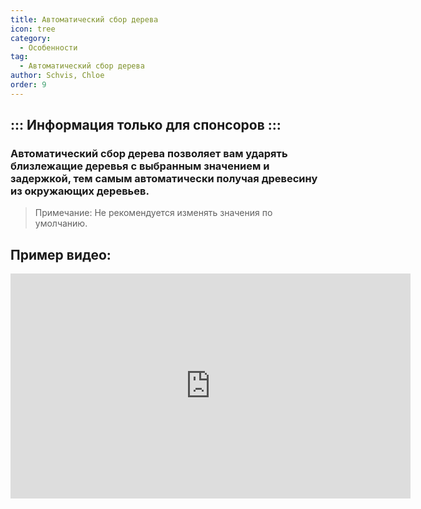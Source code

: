 ```yaml
---
title: Автоматический сбор дерева
icon: tree
category:
  - Особенности
tag:
  - Автоматический сбор дерева
author: Schvis, Chloe
order: 9
---
```

::: Информация только для спонсоров :::
---
### Автоматический сбор дерева позволяет вам ударять близлежащие деревья с выбранным значением и задержкой, тем самым автоматически получая древесину из окружающих деревьев.
> Примечание: Не рекомендуется изменять значения по умолчанию.

## Пример видео:

<div class="iframe-container"><iframe width="640" height="360" src="https://www.youtube.com/embed/v95_NOxc4do?list=PL5eI1Tb64p56g27qfYk7VuFTz4FK6YrKa" title="Korepi - Автоматическая деревоферма" frameborder="0" allow="accelerometer; autoplay; clipboard-write; encrypted-media; gyroscope; picture-in-picture; web-share" allowfullscreen></iframe></div>
